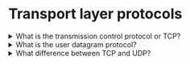 # Transport layer protocols

<details>
  <summary>What is the transmission control protocol or TCP?</summary>

The Transmission Control Protocol (TCP) is a transport protocol that is used on top of IP to ensure reliable transmission of packets.

TCP includes mechanisms to solve many of the problems that arise from packet-based messaging, such as lost packets, out of order packets, duplicate packets, and corrupted packets.

Since TCP is the protocol used most commonly on top of IP, the Internet protocol stack is sometimes referred to as TCP/IP.

Steps:

1. Establish connection - When two computers want to send data to each other over TCP, they first need to establish a connection using a three-way handshake.
2. Send packets of data - When a packet of data is sent over TCP, the recipient must always acknowledge what they received.
3. Close the connection - Either computer can close the connection when they no longer want to send or receive data.

[More >>](https://www.khanacademy.org/computing/computers-and-internet/xcae6f4a7ff015e7d:the-internet/xcae6f4a7ff015e7d:transporting-packets/a/transmission-control-protocol--tcp)

</details>

<details>
  <summary>What is the user datagram protocol?</summary>

The User Datagram Protocol (UDP) is a lightweight data transport protocol that works on top of IP.

UDP provides a mechanism to detect corrupt data in packets, but it does not attempt to solve other problems that arise with packets, such as lost or out of order packets. That's why UDP is sometimes known as the Unreliable Data Protocol.

UDP is simple but fast, at least in comparison to other protocols that work over IP. It's often used for time-sensitive applications (such as real-time video streaming) where speed is more important than accuracy.

[More >>](https://www.khanacademy.org/computing/computers-and-internet/xcae6f4a7ff015e7d:the-internet/xcae6f4a7ff015e7d:transporting-packets/a/user-datagram-protocol-udp)

</details>

<details>
  <summary>What difference between TCP and UDP?</summary>

| Basis                    | Transmission control protocol (TCP)                                                                                                                                                                                    | User datagram protocol (UDP)                                                                                                                                                                                                              |
| ------------------------ | ---------------------------------------------------------------------------------------------------------------------------------------------------------------------------------------------------------------------- | ----------------------------------------------------------------------------------------------------------------------------------------------------------------------------------------------------------------------------------------- |
| Type of Service          | TCP is a connection-oriented protocol. Connection-orientation means that the communicating devices should establish a connection before transmitting data and should close the connection after transmitting the data. | UDP is the Datagram-oriented protocol. This is because there is no overhead for opening a connection, maintaining a connection, and terminating a connection. UDP is efficient for broadcast and multicast types of network transmission. |
| Reliability              | TCP is reliable as it guarantees the delivery of data to the destination router.                                                                                                                                       | The delivery of data to the destination cannot be guaranteed in UDP.                                                                                                                                                                      |
| Error checking mechanism | TCP provides extensive error-checking mechanisms. It is because it provides flow control and acknowledgment of data.                                                                                                   | UDP has only the basic error checking mechanism using checksums.                                                                                                                                                                          |
| Acknowledgment           | An acknowledgment segment is present.                                                                                                                                                                                  | No acknowledgment segment.                                                                                                                                                                                                                |
| Sequence                 | Sequencing of data is a feature of Transmission Control Protocol (TCP). This means that packets arrive in order at the receiver.                                                                                       | There is no sequencing of data in UDP. If the order is required, it has to be managed by the application layer.                                                                                                                           |
| Speed                    | TCP is comparatively slower than UDP.                                                                                                                                                                                  | UDP is faster, simpler, and more efficient than TCP.                                                                                                                                                                                      |
| Retransmission           | Retransmission of lost packets is possible in TCP, but not in UDP.                                                                                                                                                     | There is no retransmission of lost packets in the User Datagram Protocol (UDP).                                                                                                                                                           |
| Header Length            | TCP has a (20-60) bytes variable length header.                                                                                                                                                                        | UDP has an 8 bytes fixed-length header.                                                                                                                                                                                                   |
| Weight                   | TCP is heavy-weight.                                                                                                                                                                                                   | UDP is lightweight.                                                                                                                                                                                                                       |
| Handshaking Techniques   | Uses handshakes such as SYN, ACK, SYN-ACK It’s a connectionless protocol i.e.                                                                                                                                          | No handshake                                                                                                                                                                                                                              |
| Broadcasting             | TCP doesn’t support Broadcasting.                                                                                                                                                                                      | UDP supports Broadcasting.                                                                                                                                                                                                                |
| Protocols                | TCP is used by HTTP, HTTPs, FTP, SMTP and Telnet.                                                                                                                                                                      | UDP is used by DNS, DHCP, TFTP, SNMP, RIP, and VoIP.                                                                                                                                                                                      |
| Stream Type              | The TCP connection is a byte stream.                                                                                                                                                                                   | UDP connection is message stream.                                                                                                                                                                                                         |
| Overhead                 | Low but higher than UDP.                                                                                                                                                                                               | Very low.                                                                                                                                                                                                                                 |

[More >>](https://www.geeksforgeeks.org/differences-between-tcp-and-udp/)

</details>
